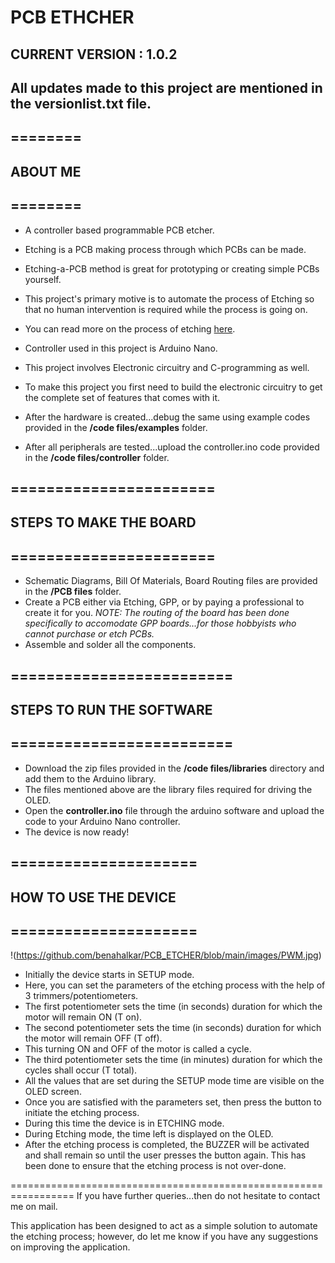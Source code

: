 # PCB ETHCHER

## CURRENT VERSION : 1.0.2
## All updates made to this project are mentioned in the **versionlist.txt** file.

## ========
## ABOUT ME
## ========
* A controller based programmable PCB etcher.
* Etching is a PCB making process through which PCBs can be made. 
* Etching-a-PCB method is great for prototyping or creating simple PCBs yourself.
* This project's primary motive is to automate the process of Etching so that no human intervention is required while the process is going on.
* You can read more on the process of etching [here](https://www.protoexpress.com/blog/wet-pcb-etching-acidic-alkaline-methods/#:~:text=PCB%20etching%20is%20a%20process%20of%20removal%20of%20unwanted%20copper,like%20chiseling%20the%20circuit%20board.).

* Controller used in this project is Arduino Nano.
* This project involves Electronic circuitry and C-programming as well.
* To make this project you first need to build the electronic circuitry to get the complete set of features that comes with it.
* After the hardware is created...debug the same using example codes provided in the **/code files/examples** folder.
* After all peripherals are tested...upload the controller.ino code provided in the **/code files/controller** folder.

## =======================
## STEPS TO MAKE THE BOARD
## =======================
* Schematic Diagrams, Bill Of Materials, Board Routing files are provided in the **/PCB files** folder.
* Create a PCB either via Etching, GPP, or by paying a professional to create it for you.
*NOTE: The routing of the board has been done specifically to accomodate GPP boards...for those hobbyists who cannot purchase or etch PCBs.*
* Assemble and solder all the components.

## =========================
## STEPS TO RUN THE SOFTWARE
## =========================
* Download the zip files provided in the **/code files/libraries** directory and add them to the Arduino library.
* The files mentioned above are the library files required for driving the OLED.
* Open the **controller.ino** file through the arduino software and upload the code to your Arduino Nano controller.
* The device is now ready!

## =====================
## HOW TO USE THE DEVICE
## =====================

!(https://github.com/benahalkar/PCB_ETCHER/blob/main/images/PWM.jpg)

* Initially the device starts in SETUP mode.
* Here, you can set the parameters of the etching process with the help of 3 trimmers/potentiometers.
* The first potentiometer sets the time (in seconds) duration for which the motor will remain ON (T on).
* The second potentiometer sets the time (in seconds) duration for which the motor will remain OFF (T off).
* This turning ON and OFF of the motor is called a cycle.
* The third potentiometer sets the time (in minutes) duration for which the cycles shall occur (T total).
* All the values that are set during the SETUP mode time are visible on the OLED screen.
* Once you are satisfied with the parameters set, then press the button to initiate the etching process.
* During this time the device is in ETCHING mode.
* During Etching mode, the time left is displayed on the OLED.
* After the etching process is completed, the BUZZER will be activated and shall remain so until the user presses the button again. This has been done to ensure that the etching process is not over-done.

=================================================================
If you have further queries...then do not hesitate to contact me on mail.

This application has been designed to act as a simple solution to automate the etching process; however, do let me know if you have any suggestions on improving the application.